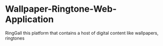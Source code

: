 # Wallpaper-Ringtone-Web-Application
RingGall this platform that contains a host of digital content like wallpapers, ringtones
